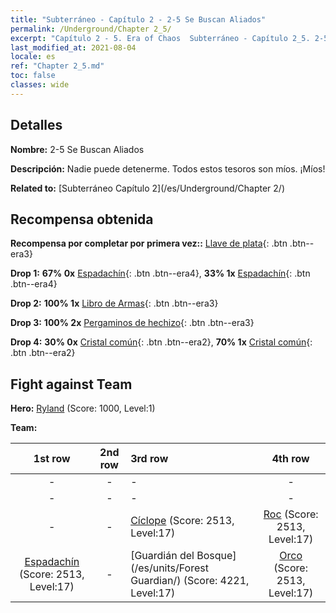 ```yaml
---
title: "Subterráneo - Capítulo 2 - 2-5 Se Buscan Aliados"
permalink: /Underground/Chapter 2_5/
excerpt: "Capítulo 2 - 5. Era of Chaos  Subterráneo - Capítulo 2_5. 2-5 Se Buscan Aliados"
last_modified_at: 2021-08-04
locale: es
ref: "Chapter 2_5.md"
toc: false
classes: wide
---
```


## Detalles

 **Nombre:** 2-5 Se Buscan Aliados

 **Descripción:** Nadie puede detenerme. Todos estos tesoros son míos. ¡Míos!

 **Related to:** [Subterráneo Capítulo 2](/es/Underground/Chapter 2/)

## Recompensa obtenida

 **Recompensa por completar por primera vez::** [Llave de plata](/ItemsES/con_693/){: .btn .btn--era3}

 **Drop 1:** **67% 0x** [Espadachín](/ItemsES/unt_193/){: .btn .btn--era4}, **33% 1x** [Espadachín](/ItemsES/unt_193/){: .btn .btn--era4}

 **Drop 2:** **100% 1x** [Libro de Armas](/ItemsES/mat_18/){: .btn .btn--era3}

 **Drop 3:** **100% 2x** [Pergaminos de hechizo](/ItemsES/con_694/){: .btn .btn--era3}

 **Drop 4:** **30% 0x** [Cristal común](/ItemsES/mat_11/){: .btn .btn--era2}, **70% 1x** [Cristal común](/ItemsES/mat_11/){: .btn .btn--era2}


## Fight against Team
 **Hero:** [Ryland](/es/heroes/Ryland/) (Score: 1000, Level:1)

 **Team:**


  | 1st row | 2nd row | 3rd row | 4th row |
  |:----:|:----:|:----|:----:|
  | - | - | - | - |
  | - | - | - | - |
  | - | - | [Cíclope](/es/units/Cyclops/) (Score: 2513, Level:17)  | [Roc](/es/units/Roc/) (Score: 2513, Level:17)  |
  | [Espadachín](/es/units/Swordsman/) (Score: 2513, Level:17)  | - | [Guardián del Bosque](/es/units/Forest Guardian/) (Score: 4221, Level:17)  | [Orco](/es/units/Orc/) (Score: 2513, Level:17)  |


